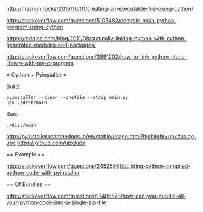 
http://masnun.rocks/2016/10/01/creating-an-executable-file-using-cython/

http://stackoverflow.com/questions/5105482/compile-main-python-program-using-cython

https://mdqinc.com/blog/2011/08/statically-linking-python-with-cython-generated-modules-and-packages/

http://stackoverflow.com/questions/3891202/how-to-link-python-static-library-with-my-c-program

= Cython + Pyinstaller =

Build:

```
pyinstaller --clean --onefile --strip main.py
upx ./dist/main
```

Run:
```
./dist/main
```

http://pyinstaller.readthedocs.io/en/stable/usage.html?highlight=upx#using-upx
https://github.com/upx/upx

== Example ==

http://stackoverflow.com/questions/24525861/building-cython-compiled-python-code-with-pyinstaller

== Of Bundles ==

http://stackoverflow.com/questions/17486578/how-can-you-bundle-all-your-python-code-into-a-single-zip-file
